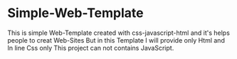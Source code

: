 # Simple-Web-Template
This is simple Web-Template created with css-javascript-html and it's helps people to creat Web-Sites 
But in this Template I will provide only Html and In line Css only
This project can not contains JavaScript.
